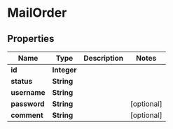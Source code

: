 

# MailOrder


## Properties

Name | Type | Description | Notes
------------ | ------------- | ------------- | -------------
**id** | **Integer** |  | 
**status** | **String** |  | 
**username** | **String** |  | 
**password** | **String** |  |  [optional]
**comment** | **String** |  |  [optional]



